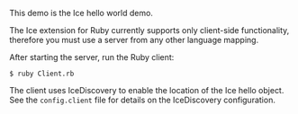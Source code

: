 This demo is the Ice hello world demo.

The Ice extension for Ruby currently supports only client-side
functionality, therefore you must use a server from any other language
mapping.

After starting the server, run the Ruby client:
```
$ ruby Client.rb
```
The client uses IceDiscovery to enable the location of the Ice hello
object. See the `config.client` file for details on the IceDiscovery
configuration.